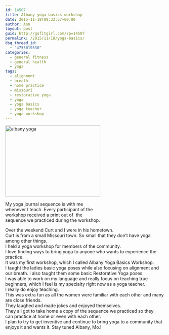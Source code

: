```yaml
---
id: 14507
title: Albany yoga basics workshop
date: 2015-11-18T09:33:57+00:00
author: Ann
layout: post
guid: http://gofitgirl.com/?p=14507
permalink: /2015/11/18/yoga-basics/
dsq_thread_id:
  - "4753019530"
categories:
  - general fitness
  - general health
  - yoga
tags:
  - alignment
  - breath
  - home practice
  - missouri
  - restorative yoga
  - yoga
  - yoga basics
  - yoga teacher
  - yoga workshop
---
```

<div id="attachment_14511" style="width: 310px" class="wp-caption alignleft">
  <a href="http://gofitgirl.com/2015/11/albany-yoga-basics-workshop/fullsizerender-16/" rel="attachment wp-att-14511"><img class="size-medium wp-image-14511" src="http://gofitgirl.com/wp-content/uploads/2015/11/FullSizeRender-16-300x225.jpg" alt="albany yoga" width="300" height="225" /></a>
  
  <p class="wp-caption-text">
    My yoga journal sequence is with me whenever I teach. Every participant of the workshop received a print out of  the sequence we practiced during the workshop.
  </p>
</div>

  
Over the weekend Curt and I were in his hometown.  
Curt is from a small Missouri town. So small that they don&#8217;t have yoga among other things.  
I held a yoga workshop for members of the community.  
I love finding ways to bring yoga to anyone who wants to experience the practice.  
It was my first workshop, which I called Albany Yoga Basics Workshop.  
I taught the ladies basic yoga poses while also focusing on alignment and our breath. I also taught them some basic Restorative Yoga poses.  
I was able to work on my language and really focus on teaching true beginners, which I feel is my specialty right now as a yoga teacher.  
I really do enjoy teaching.  
This was extra fun as all the women were familiar with each other and many are close friends.  
They laughed and made jokes and enjoyed themselves.  
They all got to take home a copy of the sequence we practiced so they can practice at home or even with each other.  
I plan to try to get inventive and continue to bring yoga to a community that enjoys it and wants it. Stay tuned Albany, Mo.!